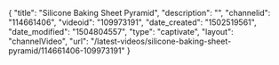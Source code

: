 {
    "title": "Silicone Baking Sheet Pyramid",
    "description": "",
    "channelid": "114661406",
    "videoid": "109973191",
    "date_created": "1502519561",
    "date_modified": "1504804557",
    "type": "captivate",
    "layout": "channelVideo",
    "url": "\/latest-videos\/silicone-baking-sheet-pyramid\/114661406-109973191"
}